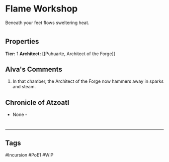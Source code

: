 # Flame Workshop
Beneath your feet flows sweltering heat.

#
## Properties
**Tier:** 1
**Architect:** [[Puhuarte, Architect of the Forge]]
## Alva's Comments
1. In that chamber, the Architect of the Forge now hammers away in sparks and steam.
## Chronicle of Atzoatl
- None -

#
---
## Tags
#Incursion
#PoE1
#WiP
